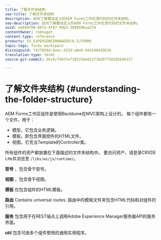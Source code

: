 ```yaml
---
title: 了解文件夹结构
seo-title: 了解文件夹结构
description: 如何了解要自定义的AEM Forms工作区源代码的文件夹结构。
seo-description: 如何了解要自定义的AEM Forms工作区源代码的文件夹结构。
uuid: ee844f89-887e-4f07-9db3-389859baa374
contentOwner: robhagat
content-type: reference
products: SG_EXPERIENCEMANAGER/6.5/FORMS
topic-tags: forms-workspace
discoiquuid: 7427858d-8eec-423d-a0a9-444140420620
translation-type: tm+mt
source-git-commit: 56c6cfd437ef185336e81373bd5f758205b96317

---
```



# 了解文件夹结构 {#understanding-the-folder-structure}

AEM Forms工作区组件是使用Backbone在MVC架构上设计的。 每个组件都有一个文件，用于：

* 模型，它包含业务逻辑。
* 模板，即包含界面控件的HTML文件。
* 视图，它充当Template的Controller类。

所有组件的资产都放置在下面描述的文件夹结构中。 要访问资产，请登录CRXDE Lite并浏览至 `/libs/ws/js/runtime/`。

**型号** ，包含骨干型号。

**视图** ，包含骨干视图。

**模板** 仅包含组件的HTML模板。

**路由** Contains universal routes. 路由中的模板文件夹包含HTML代码和对组件的引用。

**服务** 包含用于在REST端点上调用Adobe Experience Manager服务器API的服务界面。

**util** 包含可由多个组件使用的通用实用程序。
